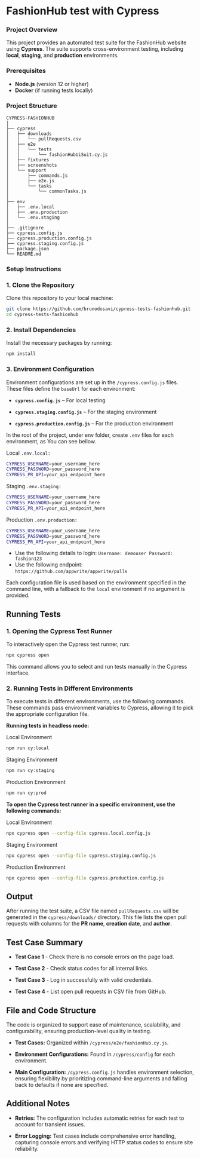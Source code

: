 # FashionHub test with Cypress

### Project Overview

This project provides an automated test suite for the FashionHub website using **Cypress**. The suite supports cross-environment testing, including **local**, **staging**, and **production** environments.

### Prerequisites

- **Node.js** (version 12 or higher)
- **Docker** (if running tests locally)

### Project Structure
```plaintext
CYPRESS-FASHIONHUB
│
├── cypress
│   ├── downloads
│   │   └── pullRequests.csv
│   ├── e2e
│   │   └── tests
│   │       └── fashionHubUiSuit.cy.js
│   ├── fixtures
│   ├── screenshots
│   └── support
│       ├── commands.js
│       ├── e2e.js
│       └── tasks
│           └── commonTasks.js
│
├── env
│   ├── .env.local
│   ├── .env.production
│   └── .env.staging
│
├── .gitignore
├── cypress.config.js
├── cypress.production.config.js
├── cypress.staging.config.js
├── package.json
└── README.md
```


### Setup Instructions

### 1. Clone the Repository
Clone this repository to your local machine:

```bash
git clone https://github.com/brunodosavi/cypress-tests-fashionhub.git
cd cypress-tests-fashionhub
```

### 2. Install Dependencies
Install the necessary packages by running:

```bash
npm install
```

### 3. Environment Configuration
Environment configurations are set up in the `/cypress.config.js` files. These files define the `baseUrl` for each environment:

*   **`cypress.config.js`** – For local testing
    
*   **`cypress.staging.config.js`** – For the staging environment
    
*   **`cypress.production.config.js`** – For the production environment
    
In the root of the project, under env folder, create `.env` files for each environment, as You can see bellow.

Local  `.env.local:`
```bash
CYPRESS_USERNAME=your_username_here
CYPRESS_PASSWORD=your_password_here
CYPRESS_PR_API=your_api_endpoint_here
```

Staging  `.env.staging:`
```bash
CYPRESS_USERNAME=your_username_here
CYPRESS_PASSWORD=your_password_here
CYPRESS_PR_API=your_api_endpoint_here
```

Production  `.env.production:`
```bash
CYPRESS_USERNAME=your_username_here
CYPRESS_PASSWORD=your_password_here
CYPRESS_PR_API=your_api_endpoint_here
```
*   Use the following details to login: `Username: demouser Password: fashion123`
*   Use the following endpoint: `https://github.com/appwrite/appwrite/pulls`

Each configuration file is used based on the environment specified in the command line, with a fallback to the `local` environment if no argument is provided.

## Running Tests

### 1. Opening the Cypress Test Runner
To interactively open the Cypress test runner, run:

```bash
npx cypress open
```

This command allows you to select and run tests manually in the Cypress interface.


### 2. Running Tests in Different Environments
To execute tests in different environments, use the following commands. These commands pass environment variables to Cypress, allowing it to pick the appropriate configuration file.

**Running tests in headless mode:**

Local Environment
```bash
npm run cy:local
```
Staging Environment
```bash
npm run cy:staging
```
Production Environment
```bash
npm run cy:prod
```

**To open the Cypress test runner in a specific environment, use the following commands:**

Local Environment
```bash
npx cypress open --config-file cypress.local.config.js
```
Staging Environment
```bash
npx cypress open --config-file cypress.staging.config.js
```
Production Environment
```bash
npx cypress open --config-file cypress.production.config.js
```

## Output
After running the test suite, a CSV file named `pullRequests.csv` will be generated in the `cypress/downloads/` directory. This file lists the open pull requests with columns for the **PR name**, **creation date**, and **author**.

## Test Case Summary
* **Test Case 1** - Check there is no console errors on the page load.

* **Test Case 2** - Check status codes for all internal links.

* **Test Case 3** - Log in successfully with valid credentials.

* **Test Case 4** - List open pull requests in CSV file from GitHub.


## File and Code Structure
The code is organized to support ease of maintenance, scalability, and configurability, ensuring production-level quality in testing.

* **Test Cases:** Organized within `/cypress/e2e/fashionHub.cy.js`.

* **Environment Configurations:** Found in `/cypress/config` for each environment.

* **Main Configuration:** `/cypress.config.js` handles environment selection, ensuring flexibility by prioritizing command-line arguments and falling back to defaults if none are specified.

## Additional Notes
* **Retries:** The configuration includes automatic retries for each test to account for transient issues.

* **Error Logging:** Test cases include comprehensive error handling, capturing console errors and verifying HTTP status codes to ensure site reliability.

